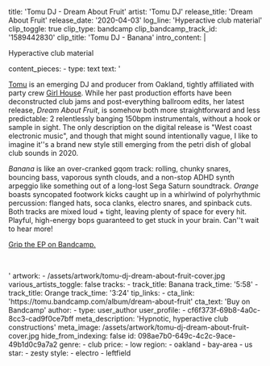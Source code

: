 title: 'Tomu DJ - Dream About Fruit'
artist: 'Tomu DJ'
release_title: 'Dream About Fruit'
release_date: '2020-04-03'
log_line: 'Hyperactive club material'
clip_toggle: true
clip_type: bandcamp
clip_bandcamp_track_id: '1589442830'
clip_title: 'Tomu DJ - Banana'
intro_content: |
  <p>Hyperactive club material
  </p>
content_pieces:
  -
    type: text
    text: '<p><a href="https://tomu.bandcamp.com/music" target="_blank">Tomu</a> is an emerging DJ and producer from Oakland, tightly affiliated with party crew <a href="https://www.instagram.com/grlhouse/" target="_blank">Girl House</a>. While her past production efforts have been deconstructed club jams and post-everything ballroom edits, her latest release, <i>Dream About Fruit</i>, is somehow both more straightforward and less predictable: 2 relentlessly banging 150bpm instrumentals, without a hook or sample in sight. The only description on the digital release is "West coast electronic music", and though that might sound intentionally vague, I like to imagine it''s a brand new style still emerging from the petri dish of global club sounds in 2020.&nbsp;</p><p><i>Banana</i> is like an over-cranked gqom track: rolling, chunky snares, bouncing bass, vaporous synth clouds, and a non-stop ADHD synth arpeggio like something out of a long-lost Sega Saturn soundtrack. <i>Orange</i> boasts syncopated footwork kicks caught up in a whirlwind of polyrhythmic percussion: flanged hats, soca clanks, electro snares, and spinback cuts. Both tracks are mixed loud + tight, leaving plenty of space for every hit. Playful, high-energy bops guaranteed to get stuck in your brain. Can''t wait to hear more!</p><p><a href="https://tomu.bandcamp.com/album/dream-about-fruit" target="_blank">Grip the EP on Bandcamp.</a>&nbsp;</p><p><br></p>'
artwork:
  - /assets/artwork/tomu-dj-dream-about-fruit-cover.jpg
various_artists_toggle: false
tracks:
  -
    track_title: Banana
    track_time: '5:58'
  -
    track_title: Orange
    track_time: '3:24'
tip_links:
  -
    cta_link: 'https://tomu.bandcamp.com/album/dream-about-fruit'
    cta_text: 'Buy on Bandcamp'
author:
  -
    type: user_author
    user_profile:
      - cf6f373f-69b8-4a0c-8cc3-cad9f0ce7bff
meta_description: 'Hypnotic, hyperactive club constructions'
meta_image: /assets/artwork/tomu-dj-dream-about-fruit-cover.jpg
hide_from_indexing: false
id: 098ae7b0-649c-4c2c-9ace-49b1d0c9a7a2
genre:
  - club
price:
  - low
region:
  - oakland
  - bay-area
  - us
star:
  - zesty
style:
  - electro
  - leftfield
